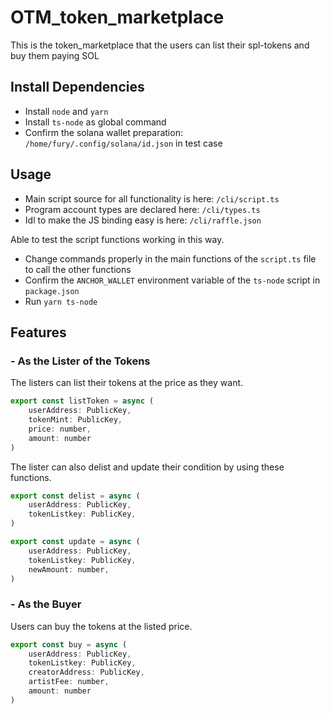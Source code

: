 # OTM_token_marketplace
This is the token_marketplace that the users can list their spl-tokens and buy them paying SOL

## Install Dependencies
- Install `node` and `yarn`
- Install `ts-node` as global command
- Confirm the solana wallet preparation: `/home/fury/.config/solana/id.json` in test case

## Usage
- Main script source for all functionality is here: `/cli/script.ts`
- Program account types are declared here: `/cli/types.ts`
- Idl to make the JS binding easy is here: `/cli/raffle.json`

Able to test the script functions working in this way.
- Change commands properly in the main functions of the `script.ts` file to call the other functions
- Confirm the `ANCHOR_WALLET` environment variable of the `ts-node` script in `package.json`
- Run `yarn ts-node`

## Features

### - As the Lister of the Tokens
The listers can list their tokens at the price as they want.

```js
export const listToken = async (
    userAddress: PublicKey,
    tokenMint: PublicKey,
    price: number,
    amount: number
)
```

The lister can also delist and update their condition by using these functions.

```js
export const delist = async (
    userAddress: PublicKey,
    tokenListkey: PublicKey,
) 
```
```js
export const update = async (
    userAddress: PublicKey,
    tokenListkey: PublicKey,
    newAmount: number,
)
```

### - As the Buyer
Users can buy the tokens at the listed price.

```js
export const buy = async (
    userAddress: PublicKey,
    tokenListkey: PublicKey,
    creatorAddress: PublicKey,
    artistFee: number,
    amount: number
)
```
